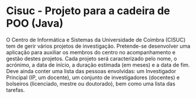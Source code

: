 # Cisuc - Projeto para a cadeira de POO (Java)
O Centro de Informática e Sistemas da Universidade de Coimbra (CISUC) tem de gerir vários projetos de investigação. Pretende-se desenvolver uma aplicação para auxiliar os membros do centro no acompanhamento e gestão destes projetos.
Cada projeto será caracterizado pelo nome, o acrónimo, a data de início, a duração estimada (em meses) e a data de fim. Deve ainda conter uma lista das pessoas envolvidas: um Investigador Principal (IP, um docente), um conjunto de investigadores (docentes) e bolseiros (licenciado, mestre ou doutorado), bem como uma lista das tarefas. 
